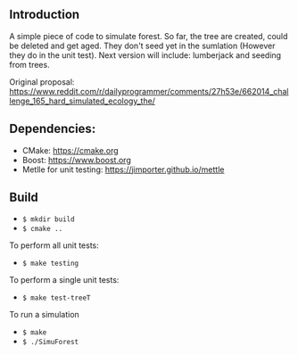 ## Introduction
A simple piece of code to simulate forest. So far, the tree are created, could be deleted and get aged. They don't seed yet in the sumlation (However they do in the unit test).
Next version will include: lumberjack and seeding from trees.

Original proposal: https://www.reddit.com/r/dailyprogrammer/comments/27h53e/662014_challenge_165_hard_simulated_ecology_the/
## Dependencies:
* CMake: https://cmake.org
* Boost: https://www.boost.org
* Metlle for unit testing: https://jimporter.github.io/mettle
## Build
- `$ mkdir build`
- `$ cmake ..`

To perform all unit tests:
- `$ make testing`

To perform a single unit tests:
- `$ make test-treeT`

To run a simulation
- `$ make`
- `$ ./SimuForest`
